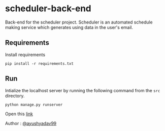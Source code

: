 # scheduler-back-end

Back-end for the scheduler project. Scheduler is an automated schedule making service which generates using data in the user's email.

## Requirements

Install requirements
```
pip install -r requirements.txt
```
## Run
Intialize the localhost server by running the following command from the `src` directory.
```
python manage.py runserver
```
Open this [link](http://127.0.0.1:8000/)

Author : [@ayushyadav99](https://github.com/ayushyadav99)
